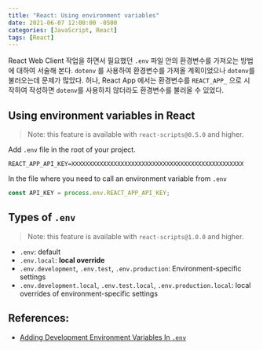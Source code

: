 ```yaml
---
title: "React: Using environment variables"
date: 2021-06-07 12:00:00 -0500
categories: [JavaScript, React]
tags: [React]
---
```


React Web Client 작업을 하면서 필요했던 `.env` 파일 안의 환경변수를 가져오는 방법에 대하여 서술해 본다. `dotenv` 를 사용하여 환경변수를 가져올 계획이었으나 `dotenv`를 불러오는데 문제가 많았다. 허나, React App 에서는 환경변수를 `REACT_APP_` 으로 시작하여 작성하면 `dotenv`를 사용하지 않더라도 환경변수를 불러올 수 있었다.

## Using environment variables in React

> Note: this feature is available with `react-scripts@0.5.0` and higher.

Add `.env` file in the root of your project.

```
REACT_APP_API_KEY=XXXXXXXXXXXXXXXXXXXXXXXXXXXXXXXXXXXXXXXXXXXXXXXXX
```

In the file where you need to call an environment variable from `.env`

```js
const API_KEY = process.env.REACT_APP_API_KEY;
```

## Types of `.env`

> Note: this feature is available with `react-scripts@1.0.0` and higher.

- `.env`:
  default
- `.env.local`:
  **local override**
- `.env.development`, `.env.test`, `.env.production`:
  Environment-specific settings
- `.env.development.local`, `.env.test.local`, `.env.production.local`:
  local overrides of environment-specific settings

## References:

- [Adding Development Environment Variables In `.env`](https://create-react-app.dev/docs/adding-custom-environment-variables/#adding-development-environment-variables-in-env)
